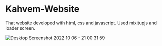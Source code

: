 # Kahvem-Website

That website developed with html, css and javascript. Used mixitupjs and loader screen.

![Desktop Screenshot 2022 10 06 - 21 00 31 59](https://user-images.githubusercontent.com/98719469/194386111-7579cdcf-9ac7-4295-97d2-d5a4e3c740eb.png)
